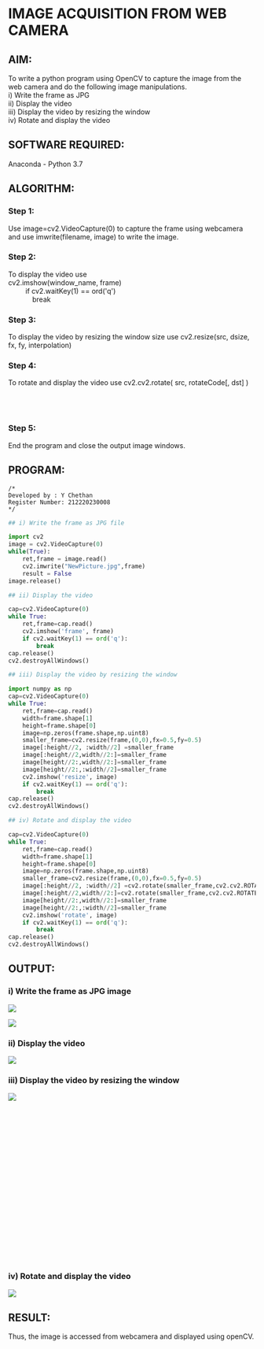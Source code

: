 # IMAGE ACQUISITION FROM WEB CAMERA

## AIM:
To write a python program using OpenCV to capture the image from the web camera and do the following image manipulations.
<br/>i) Write the frame as JPG
<br/>ii) Display the video
<br/>iii) Display the video by resizing the window
<br/>iv) Rotate and display the video

## SOFTWARE REQUIRED:

Anaconda - Python 3.7

## ALGORITHM:

### Step 1:
Use image=cv2.VideoCapture(0) to capture the frame using webcamera and use imwrite(filename, image) to write the image.
### Step 2:
To display the video use<br/>cv2.imshow(window_name, frame)<br/>&ensp;&ensp;&ensp;&ensp;&ensp;if cv2.waitKey(1) == ord('q')<br/>&ensp;&ensp;&ensp;&ensp;&ensp;&ensp;&ensp;break
### Step 3:
To display the video by resizing the window size use cv2.resize(src, dsize, fx, fy, interpolation)
### Step 4:
To rotate and display the video use cv2.cv2.rotate( src, rotateCode[, dst] )
<br><br><br><br>
### Step 5:
End the program and close the output image windows.

## PROGRAM:
```
/*
Developed by : Y Chethan
Register Number: 212220230008
*/
```
```python
## i) Write the frame as JPG file

import cv2
image = cv2.VideoCapture(0)
while(True):
    ret,frame = image.read()
    cv2.imwrite("NewPicture.jpg",frame)
    result = False
image.release()

## ii) Display the video

cap=cv2.VideoCapture(0)
while True:
    ret,frame=cap.read()
    cv2.imshow('frame', frame)
    if cv2.waitKey(1) == ord('q'):
        break
cap.release()
cv2.destroyAllWindows()

## iii) Display the video by resizing the window

import numpy as np
cap=cv2.VideoCapture(0)
while True:
    ret,frame=cap.read()
    width=frame.shape[1]
    height=frame.shape[0]
    image=np.zeros(frame.shape,np.uint8)
    smaller_frame=cv2.resize(frame,(0,0),fx=0.5,fy=0.5)
    image[:height//2, :width//2] =smaller_frame
    image[:height//2,width//2:]=smaller_frame
    image[height//2:,width//2:]=smaller_frame
    image[height//2:,:width//2]=smaller_frame
    cv2.imshow('resize', image)
    if cv2.waitKey(1) == ord('q'):
        break
cap.release()
cv2.destroyAllWindows()

## iv) Rotate and display the video

cap=cv2.VideoCapture(0)
while True:
    ret,frame=cap.read()
    width=frame.shape[1]
    height=frame.shape[0]
    image=np.zeros(frame.shape,np.uint8)
    smaller_frame=cv2.resize(frame,(0,0),fx=0.5,fy=0.5)
    image[:height//2, :width//2] =cv2.rotate(smaller_frame,cv2.cv2.ROTATE_180)
    image[:height//2,width//2:]=cv2.rotate(smaller_frame,cv2.cv2.ROTATE_180)
    image[height//2:,width//2:]=smaller_frame
    image[height//2:,:width//2]=smaller_frame
    cv2.imshow('rotate', image)
    if cv2.waitKey(1) == ord('q'):
        break
cap.release()
cv2.destroyAllWindows()

```
## OUTPUT:

### i) Write the frame as JPG image
![](images/write.png)

![](images/capture.png)
### ii) Display the video
![](images/videocapture.png)

### iii) Display the video by resizing the window
![](images/resize.png)
<br><br><br><br><br><br><br><br><br><br><br><br><br><br><br><br><br><br><br><br>
### iv) Rotate and display the video
![](images/rotate.png)

## RESULT:
Thus, the image is accessed from webcamera and displayed using openCV.
